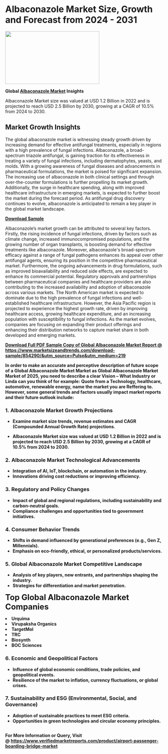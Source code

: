 <H1>Albaconazole Market Size, Growth and Forecast from 2024 - 2031</H1><img class="aligncenter size-medium wp-image-584254" src="https://thirdeyenews.in/wp-content/uploads/2024/09/Global-Market-Research-300x168.jpeg" alt="" width="300" height="168" /><p><strong>Global&nbsp;<a href="https://www.marketsizeandtrends.com/download-sample/854290/&amp;utm_source=Pulse&amp;utm_medium=219">Albaconazole Market</a> Insights</strong></p><p>Albaconazole Market size was valued at USD 1.2 Billion in 2022 and is projected to reach USD 2.5 Billion by 2030, growing at a CAGR of 10.5% from 2024 to 2030.</p><p><h2>Market Growth Insights</h2> <p>The global albaconazole market is witnessing steady growth driven by increasing demand for effective antifungal treatments, especially in regions with a high prevalence of fungal infections. Albaconazole, a broad-spectrum triazole antifungal, is gaining traction for its effectiveness in treating a variety of fungal infections, including dermatophytes, yeasts, and molds. With a growing awareness of fungal diseases and advancements in pharmaceutical formulations, the market is poised for significant expansion. The increasing use of albaconazole in both clinical settings and through over-the-counter formulations is further propelling its market growth. Additionally, the surge in healthcare spending, along with improved healthcare infrastructure in emerging markets, is expected to further boost the market during the forecast period. As antifungal drug discovery continues to evolve, albaconazole is anticipated to remain a key player in the global market landscape.</p> <p><strong><a href="#">Download Sample</a></strong></p> <p>Albaconazole’s market growth can be attributed to several key factors. Firstly, the rising incidence of fungal infections, driven by factors such as climate change, increased immunocompromised populations, and the growing number of organ transplants, is boosting demand for effective treatments like albaconazole. Moreover, albaconazole's broad-spectrum efficacy against a range of fungal pathogens enhances its appeal over other antifungal agents, ensuring its position in the competitive pharmaceutical market. Furthermore, the ongoing advancements in drug formulations, such as improved bioavailability and reduced side effects, are expected to enhance its commercial potential. Regulatory approvals and partnerships between pharmaceutical companies and healthcare providers are also contributing to the increased availability and adoption of albaconazole across various markets. The North American market is expected to dominate due to the high prevalence of fungal infections and well-established healthcare infrastructure. However, the Asia Pacific region is projected to experience the highest growth rate, driven by improving healthcare access, growing healthcare expenditure, and an increasing population with susceptibility to fungal infections. As the market evolves, companies are focusing on expanding their product offerings and enhancing their distribution networks to capture market share in both developed and emerging markets.</p> <p><strong><a href="#"></p><p><span class=""><strong>Download Full PDF Sample Copy of Global Albaconazole Market Report</strong> @ <a href="https://www.marketsizeandtrends.com/download-sample/854290/&amp;utm_source=Pulse&amp;utm_medium=219" target="_blank">https://www.marketsizeandtrends.com/download-sample/854290/&amp;utm_source=Pulse&amp;utm_medium=219</a></span></p><p>In order to make an accurate and perceptive description of future scope of a Global&nbsp;Albaconazole Market Market as Global&nbsp;Albaconazole Market Market of 2025, you need to describe a clear Vision &ndash; What Industry or Linda can you think of for example: Quote from a Technology, healthcare, automotive, renewable energy, name the market you are Reffering to. However, some general trends and factors usually impact market reports and their future outlook include:</p><h3>1.&nbsp;<strong>Albaconazole Market Growth Projections</strong></h3><ul><li>Examine market size trends, revenue estimates and CAGR (Compounded Annual Growth Rate) projections.</li><li><p>Albaconazole Market size was valued at USD 1.2 Billion in 2022 and is projected to reach USD 2.5 Billion by 2030, growing at a CAGR of 10.5% from 2024 to 2030.</p></li></ul><h3>2.&nbsp;<strong>Albaconazole Market Technological Advancements</strong></h3><ul><li>Integration of AI, IoT, blockchain, or automation in the industry.</li><li>Innovations driving cost reductions or improving efficiency.</li></ul><h3>3.&nbsp;<strong>Regulatory and Policy Changes</strong></h3><ul><li>Impact of global and regional regulations, including sustainability and carbon-neutral goals.</li><li>Compliance challenges and opportunities tied to government initiatives.</li></ul><h3>4.&nbsp;<strong>Consumer Behavior Trends</strong></h3><ul><li>Shifts in demand influenced by generational preferences (e.g., Gen Z, Millennials).</li><li>Emphasis on eco-friendly, ethical, or personalized products/services.</li></ul><h3>5.&nbsp;<strong>Global Albaconazole Market Competitive Landscape</strong></h3><ul><li>Analysis of key players, new entrants, and partnerships shaping the industry.</li><li>Strategies for differentiation and market penetration.</li></ul><p data-pm-slice="1 1 []"><span style="color: inherit; font-family: inherit; font-size: 25px;">Top Global Albaconazole Market Companies</span></p><div class="" data-test-id=""><p><li>Urquima</li><li> Virupaksha Organics</li><li> TargetMol</li><li> TRC</li><li> Biosynth</li><li> BOC Sciences</li></p></div><h3>6.&nbsp;<strong>Economic and Geopolitical Factors</strong></h3><ul><li>Influence of global economic conditions, trade policies, and geopolitical events.</li><li>Resilience of the market to inflation, currency fluctuations, or global crises.</li></ul><h3>7.&nbsp;<strong>Sustainability and ESG (Environmental, Social, and Governance)</strong></h3><ul><li>Adoption of sustainable practices to meet ESG criteria.</li><li>Opportunities in green technologies and circular economy principles.</li></ul><h2><strong style="font-size: 14px;">For More Information or Query, Visit @&nbsp;</strong><a style="background-color: #ffffff; font-size: 14px;" href="https://www.marketsizeandtrends.com/report/albaconazole-market/" target="_blank">https://www.verifiedmarketreports.com/product/airport-passenger-boarding-bridge-market</a></h2>
